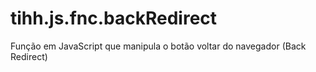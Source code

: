 # tihh.js.fnc.backRedirect
Função em JavaScript que manipula o botão voltar do navegador (Back Redirect)
